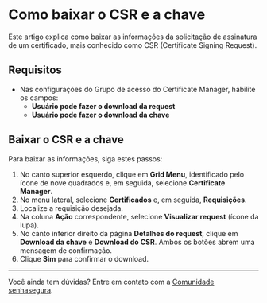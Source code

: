 # Como baixar o CSR e a chave

Este artigo explica como baixar as informações da solicitação de assinatura de um certificado, mais conhecido como CSR (Certificate Signing Request).

## Requisitos
* Nas configurações do Grupo de acesso do Certificate Manager, habilite os campos:
    * **Usuário pode fazer o download da request**
    * **Usuário pode fazer o download da chave**

## Baixar o CSR e a chave 
Para baixar as informações, siga estes passos:

1. No canto superior esquerdo, clique em **Grid Menu**, identificado pelo ícone de nove quadrados e, em seguida, selecione **Certificate Manager**.
2. No menu lateral, selecione **Certificados** e, em seguida, **Requisições**.
3. Localize a requisição desejada.
4. Na coluna **Ação** correspondente, selecione **Visualizar request** (ícone da lupa).
5. No canto inferior direito da página **Detalhes do request**, clique em **Download da chave** e **Download do CSR**. Ambos os botões abrem uma mensagem de confirmação. 
6. Clique **Sim** para confirmar o download.
***
Você ainda tem dúvidas? Entre em contato com a [Comunidade senhasegura](https://community.senhasegura.io/).